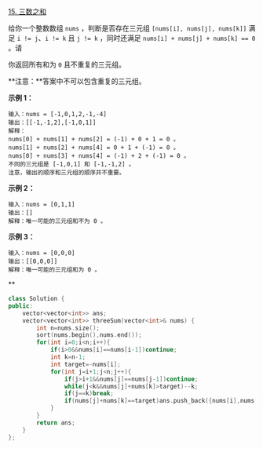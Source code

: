 [15. 三数之和](https://leetcode.cn/problems/3sum/)



给你一个整数数组 `nums` ，判断是否存在三元组 `[nums[i], nums[j], nums[k]]` 满足 `i != j`、`i != k` 且 `j != k` ，同时还满足 `nums[i] + nums[j] + nums[k] == 0` 。请

你返回所有和为 `0` 且不重复的三元组。

**注意：**答案中不可以包含重复的三元组。

 

 

**示例 1：**

```
输入：nums = [-1,0,1,2,-1,-4]
输出：[[-1,-1,2],[-1,0,1]]
解释：
nums[0] + nums[1] + nums[2] = (-1) + 0 + 1 = 0 。
nums[1] + nums[2] + nums[4] = 0 + 1 + (-1) = 0 。
nums[0] + nums[3] + nums[4] = (-1) + 2 + (-1) = 0 。
不同的三元组是 [-1,0,1] 和 [-1,-1,2] 。
注意，输出的顺序和三元组的顺序并不重要。
```

**示例 2：**

```
输入：nums = [0,1,1]
输出：[]
解释：唯一可能的三元组和不为 0 。
```

**示例 3：**

```
输入：nums = [0,0,0]
输出：[[0,0,0]]
解释：唯一可能的三元组和为 0 。
```



**

```cpp
class Solution {
public:
    vector<vector<int>> ans;
    vector<vector<int>> threeSum(vector<int>& nums) {
        int n=nums.size();
        sort(nums.begin(),nums.end());
        for(int i=0;i<n;i++){
            if(i>0&&nums[i]==nums[i-1])continue;
            int k=n-1;
            int target=-nums[i];
            for(int j=i+1;j<n;j++){
                if(j>i+1&&nums[j]==nums[j-1])continue;
                while(j<k&&nums[j]+nums[k]>target)--k;
                if(j==k)break;
                if(nums[j]+nums[k]==target)ans.push_back({nums[i],nums[j],nums[k]});
            }
        }
        return ans;
    }
};
```

